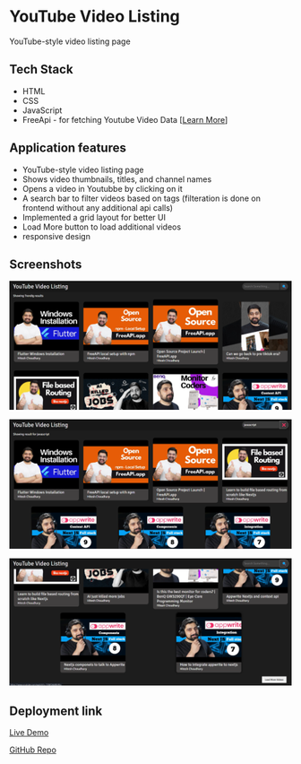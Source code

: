 # YouTube Video Listing
YouTube-style video listing page

## Tech Stack
- HTML
- CSS
- JavaScript
- FreeApi - for fetching Youtube Video Data [[Learn More](https://freeapi.hashnode.space/api-guide/apireference/getYoutubeVideos)]

## Application features
- YouTube-style video listing page
- Shows video thumbnails, titles, and channel names
- Opens a video in Youtubbe by clicking on it
- A search bar to filter videos based on tags (filteration is done on frontend without any additional api calls)
- Implemented a grid layout for better UI
- Load More button to load additional videos
- responsive design

## Screenshots
![Home Page](image.png)

![search](image-1.png)

![load more button](image-2.png)

## Deployment link

[Live Demo](https://youtube-video-listing.vercel.app/)

[GitHub Repo](https://github.com/Ganesh-Ghadage/YouTube-Video-Listing)
